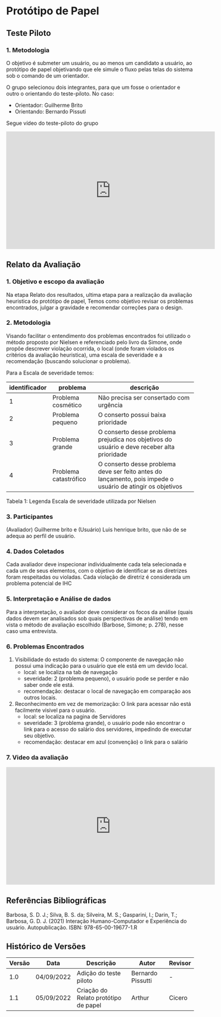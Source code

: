 # Protótipo de Papel

## Teste Piloto

### 1. Metodologia

O objetivo é submeter um usuário, ou ao menos um candidato a usuário, ao protótipo de papel objetivando que ele simule o fluxo pelas telas
do sistema sob o comando de um orientador.

O grupo selecionou dois integrantes, para que um fosse o orientador e outro o orientando do teste-piloto. No caso:

- Orientador: Guilherme Brito
- Orientando: Bernardo Pissuti

Segue vídeo do teste-piloto do grupo

<iframe width="560" height="315" src="https://www.youtube.com/embed/R6R91GvxjXg" title="YouTube video player" frameborder="0" allow="accelerometer; autoplay; clipboard-write; encrypted-media; gyroscope; picture-in-picture" allowfullscreen></iframe>

## Relato da Avaliação

### 1. Objetivo e escopo da avaliação

Na etapa Relato dos resultados, ultima etapa para a realização da avaliação heuristica do protótipo de papel, Temos como objetivo revisar os problemas encontrados, julgar a gravidade e recomendar correções para o design.

### 2. Metodologia

Visando facilitar o entendimento  dos problemas encontrados foi utilizado o método proposto por Nielsen e referenciado pelo livro da Simone, onde propõe descrever  violação ocorrida, o local (onde foram violados os critérios da avaliação heuristica), uma escala de severidade e a recomendação (buscando solucionar o problema).

Para a Escala de severidade temos:

|identificador| problema |descrição |
|----|-----|-----|
|1|Problema cosmético| Não precisa ser consertado com urgência |
|2|Problema pequeno| O conserto possui baixa prioridade |
|3|Problema grande| O conserto desse problema prejudica nos objetivos do usuário e deve receber alta prioridade |
|4|Problema catastrófico| O conserto desse problema deve ser feito antes do lançamento, pois impede o usuário de atingir os objetivos |

Tabela 1: Legenda Escala de severidade utilizada por Nielsen

### 3. Participantes

(Avaliador) Guilherme brito e (Usuário) Luis henrique brito, que não de se adequa ao perfil de usuário.

### 4. Dados Coletados

Cada avaliador deve inspecionar individualmente cada tela selecionada e cada um de seus
elementos, com o objetivo de identificar se as diretrizes foram respeitadas ou violadas. Cada violação
de diretriz é considerada um problema potencial de IHC

### 5. Interpretação e Análise de dados

Para a interpretação, o avaliador deve considerar os focos da análise (quais dados devem ser analisados 
sob quais perspectivas de análise) tendo em vista o método de avaliação escolhido (Barbose, Simone; p. 278), nesse caso
uma entrevista.

### 6. Problemas Encontrados

1. Visibilidade do estado do sistema: O componente de navegação não possui uma indicação para o usuário que ele está em um devido local.
   - local: se localiza na tab de navegação
   - severidade: 2 (problema pequeno), o usuário pode se perder e não saber onde ele está.
   - recomendação: destacar o local de navegação em comparação aos outros locais.
2. Reconhecimento em vez de memorização: O link para acessar não está facilmente visivel para o usuário.
   - local: se localiza na pagina de Servidores
   - severidade: 3 (problema grande), o usuário pode não encontrar o link para o acesso do salário dos servidores, impedindo de executar seu objetivo.
   - recomendação: destacar em azul (convenção) o link para o salário


### 7. Video da avaliação

<iframe width="560" height="315" src="https://www.youtube.com/embed/Vi7MhnIE0hE" title="YouTube video player" frameborder="0" allow="accelerometer; autoplay; clipboard-write; encrypted-media; gyroscope; picture-in-picture" allowfullscreen></iframe>



## Referências Bibliográficas

Barbosa, S. D. J.; Silva, B. S. da; Silveira, M. S.; Gasparini, I.; Darin, T.; Barbosa, G. D. J. (2021)
Interação Humano-Computador e Experiência do usuário. Autopublicação. ISBN: 978-65-00-19677-1.R



## Histórico de Versões

| Versão  | Data       | Descrição                            | Autor             | Revisor |
|---------|------------|--------------------------------------|-------------------|---------|
| 1.0     | 04/09/2022 | Adição do teste piloto               | Bernardo Pissutti | -       |
| 1.1     | 05/09/2022 | Criação do Relato protótipo de papel | Arthur            | Cicero  |
